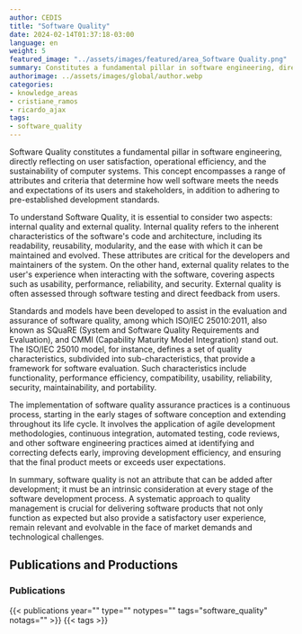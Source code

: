```yaml
---
author: CEDIS
title: "Software Quality"
date: 2024-02-14T01:37:18-03:00
language: en
weight: 5
featured_image: "../assets/images/featured/area_Software Quality.png"
summary: Constitutes a fundamental pillar in software engineering, directly reflecting on user satisfaction, operational efficiency, and the sustainability of computer systems. 
authorimage: ../assets/images/global/author.webp
categories:
- knowledge_areas
- cristiane_ramos
- ricardo_ajax
tags: 
- software_quality
---
```


Software Quality constitutes a fundamental pillar in software engineering, directly reflecting on user satisfaction, operational efficiency, and the sustainability of computer systems. This concept encompasses a range of attributes and criteria that determine how well software meets the needs and expectations of its users and stakeholders, in addition to adhering to pre-established development standards.

To understand Software Quality, it is essential to consider two aspects: internal quality and external quality. Internal quality refers to the inherent characteristics of the software's code and architecture, including its readability, reusability, modularity, and the ease with which it can be maintained and evolved. These attributes are critical for the developers and maintainers of the system. On the other hand, external quality relates to the user's experience when interacting with the software, covering aspects such as usability, performance, reliability, and security. External quality is often assessed through software testing and direct feedback from users.

Standards and models have been developed to assist in the evaluation and assurance of software quality, among which ISO/IEC 25010:2011, also known as SQuaRE (System and Software Quality Requirements and Evaluation), and CMMI (Capability Maturity Model Integration) stand out. The ISO/IEC 25010 model, for instance, defines a set of quality characteristics, subdivided into sub-characteristics, that provide a framework for software evaluation. Such characteristics include functionality, performance efficiency, compatibility, usability, reliability, security, maintainability, and portability.

The implementation of software quality assurance practices is a continuous process, starting in the early stages of software conception and extending throughout its life cycle. It involves the application of agile development methodologies, continuous integration, automated testing, code reviews, and other software engineering practices aimed at identifying and correcting defects early, improving development efficiency, and ensuring that the final product meets or exceeds user expectations.

In summary, software quality is not an attribute that can be added after development; it must be an intrinsic consideration at every stage of the software development process. A systematic approach to quality management is crucial for delivering software products that not only function as expected but also provide a satisfactory user experience, remain relevant and evolvable in the face of market demands and technological challenges.

## Publications and Productions
### Publications

{{< publications year="" type="" notypes="" tags="software_quality" notags="" >}}
{{< tags >}}